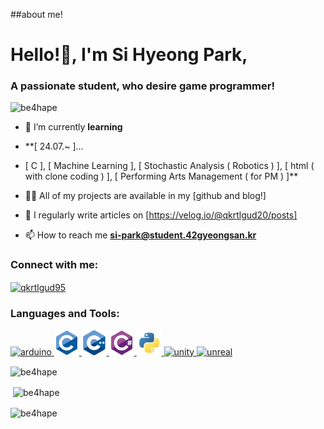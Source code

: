 ##about me!

<h1 align="left">Hello!👋, I'm Si Hyeong Park,</h1>
<h3 align="left">A passionate student, who desire game programmer!</h3>

<p align="left"> <img src="https://komarev.com/ghpvc/?username=be4hape&label=Profile%20views&color=0e75b6&style=flat" alt="be4hape" /> </p>

- 🌱 I’m currently **learning**
- **[ 24.07.~ ]...
- [ C ], [ Machine Learning ], [ Stochastic Analysis ( Robotics ) ], [ html ( with clone coding ) ], [ Performing Arts Management ( for PM ) ]**


- 👨‍💻 All of my projects are available in my [github and blog!]

- 📝 I regularly write articles on [https://velog.io/@qkrtlgud20/posts]

- 📫 How to reach me **si-park@student.42gyeongsan.kr**

<h3 align="left">Connect with me:</h3>
<p align="left">
<a href="https://instagram.com/qkrtlgud95" target="blank"><img align="center" src="https://raw.githubusercontent.com/rahuldkjain/github-profile-readme-generator/master/src/images/icons/Social/instagram.svg" alt="qkrtlgud95" height="30" width="40" /></a>
</p>

<h3 align="left">Languages and Tools:</h3>
<p align="left"> <a href="https://www.arduino.cc/" target="_blank" rel="noreferrer"> <img src="https://cdn.worldvectorlogo.com/logos/arduino-1.svg" alt="arduino" width="40" height="40"/> </a> <a href="https://www.cprogramming.com/" target="_blank" rel="noreferrer"> <img src="https://raw.githubusercontent.com/devicons/devicon/master/icons/c/c-original.svg" alt="c" width="40" height="40"/> </a> <a href="https://www.w3schools.com/cpp/" target="_blank" rel="noreferrer"> <img src="https://raw.githubusercontent.com/devicons/devicon/master/icons/cplusplus/cplusplus-original.svg" alt="cplusplus" width="40" height="40"/> </a> <a href="https://www.w3schools.com/cs/" target="_blank" rel="noreferrer"> <img src="https://raw.githubusercontent.com/devicons/devicon/master/icons/csharp/csharp-original.svg" alt="csharp" width="40" height="40"/> </a> <a href="https://www.python.org" target="_blank" rel="noreferrer"> <img src="https://raw.githubusercontent.com/devicons/devicon/master/icons/python/python-original.svg" alt="python" width="40" height="40"/> </a> <a href="https://unity.com/" target="_blank" rel="noreferrer"> <img src="https://www.vectorlogo.zone/logos/unity3d/unity3d-icon.svg" alt="unity" width="40" height="40"/> </a> <a href="https://unrealengine.com/" target="_blank" rel="noreferrer"> <img src="https://raw.githubusercontent.com/kenangundogan/fontisto/036b7eca71aab1bef8e6a0518f7329f13ed62f6b/icons/svg/brand/unreal-engine.svg" alt="unreal" width="40" height="40"/> </a> </p>

<p><img align="center" src="https://github-readme-stats.vercel.app/api/top-langs?username=be4hape&show_icons=true&locale=en&layout=compact" alt="be4hape" /></p>

<p>&nbsp;<img align="center" src="https://github-readme-stats.vercel.app/api?username=be4hape&show_icons=true&locale=en" alt="be4hape" /></p>

<p><img align="center" src="https://github-readme-streak-stats.herokuapp.com/?user=be4hape&" alt="be4hape" /></p>
